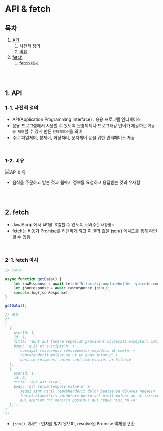 # API & fetch

## 목차

1. [API](#1-api)
    1. [사전적 정의](#1-1-사전적-정의)
    2. [비유](#1-2-비유)
2. [fetch](#2-fetch)
    1. [fetch 예시](#2-1-fetch-예시)

<br>
<br>

## 1. API

### 1-1. 사전적 정의

-   API(Application Programming Interface) : 응용 프로그램 인터페이스
-   응용 프로그램에서 사용할 수 있도록 운영체제나 프로그래밍 언어가 제공하는 `기능을 제어`할 수 있게 만든 `인터페이스`를 의미
-   주로 파일제어, 창제어, 화상처리, 문자제어 등을 위한 인터페이스 제공

<br>

### 1-2. 비유

![API 비유](../assets/img/JS_API.png)

-   음식을 주문하고 받는 것과 웹에서 정보를 요청하고 응답받는 것과 유사함

<br>
<br>

## 2. fetch

-   JavaScript에서 `API를 호출`할 수 있도록 도와주는 `내장함수`
-   fetch는 비동기 Promise를 리턴하게 되고 이 결과 값을 json() 메서드를 통해 확인할 수 있음

<br>

### 2-1. fetch 예시

```javascript
// fetch

async function getData() {
    let rawResponse = await fetch("https://jsonplaceholder.typicode.com/posts");
    let jsonResponse = await rawResponse.json();
    console.log(jsonResponse);
}

getData();

// 출력
/*
[
  {
    userId: 1,
    id: 1,
    title: 'sunt aut facere repellat provident occaecati excepturi optio reprehenderit',
    body: 'quia et suscipit\n' +
      'suscipit recusandae consequuntur expedita et cum\n' +
      'reprehenderit molestiae ut ut quas totam\n' +
      'nostrum rerum est autem sunt rem eveniet architecto'
  },
  {
    userId: 1,
    id: 2,
    title: 'qui est esse',
    body: 'est rerum tempore vitae\n' +
      'sequi sint nihil reprehenderit dolor beatae ea dolores neque\n' +
      'fugiat blanditiis voluptate porro vel nihil molestiae ut reiciendis\n' +
      'qui aperiam non debitis possimus qui neque nisi nulla'
  }, ...
]
*/
```

-   `json() 메서드` : 인자를 받지 않으며, resolve된 Promise 객체를 반환

